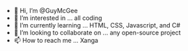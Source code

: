 - 👋 Hi, I’m @GuyMcGee
- 👀 I’m interested in ... all coding
- 🌱 I’m currently learning ... HTML, CSS, Javascript, and C#
- 💞️ I’m looking to collaborate on ... any open-source project
- 📫 How to reach me ... Xanga

<!---
GuyMcGee/GuyMcGee is a ✨ special ✨ repository because its `README.md` (this file) appears on your GitHub profile.
You can click the Preview link to take a look at your changes.
--->
